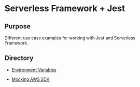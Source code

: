 # Serverless Framework + Jest

## Purpose

Different use case examples for working with Jest and Serverless Framework.

## Directory

* [Environment Variables](./env-vars/README.md)

* [Mocking AWS SDK](./mocking-aws-sdk/README.md)